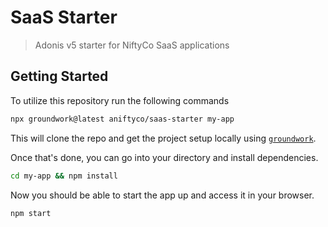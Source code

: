 # SaaS Starter

> Adonis v5 starter for NiftyCo SaaS applications

## Getting Started

To utilize this repository run the following commands

```sh
npx groundwork@latest aniftyco/saas-starter my-app
```

This will clone the repo and get the project setup locally using [`groundwork`](https://github.com/aniftyco/groundwork).

Once that's done, you can go into your directory and install dependencies.

```sh
cd my-app && npm install
```

Now you should be able to start the app up and access it in your browser.

```sh
npm start
```
